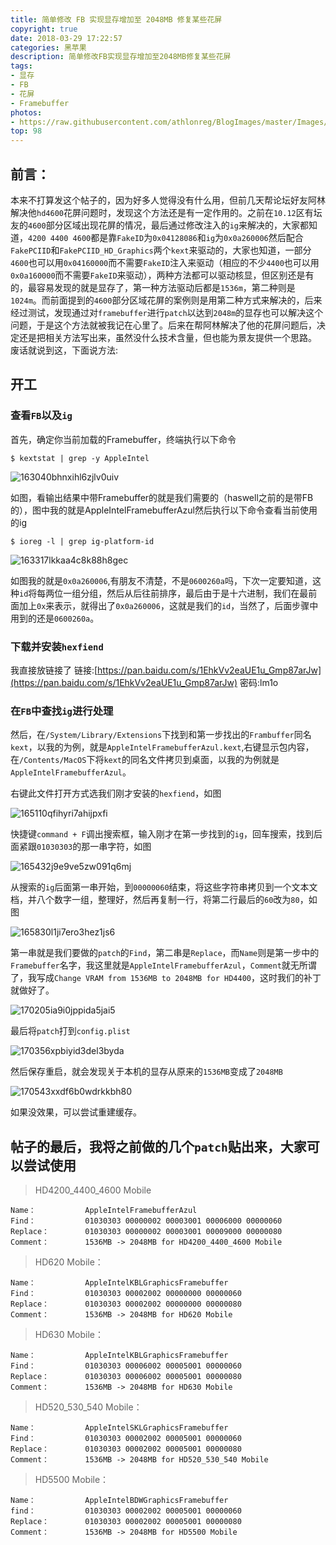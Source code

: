 ```yaml
---
title: 简单修改 FB 实现显存增加至 2048MB 修复某些花屏
copyright: true
date: 2018-03-29 17:22:57
categories: 黑苹果
description: 简单修改FB实现显存增加至2048MB修复某些花屏
tags: 
- 显存
- FB
- 花屏
- Framebuffer
photos:
- https://raw.githubusercontent.com/athlonreg/BlogImages/master/Images/89/2b0a9ae60f8cfa0161b2fc28da0808.jpg
top: 98
---
```


## 前言：
本来不打算发这个帖子的，因为好多人觉得没有什么用，但前几天帮论坛好友阿林解决他`hd4600`花屏问题时，发现这个方法还是有一定作用的。之前在`10.12`区有坛友的`4600`部分区域出现花屏的情况，最后通过修改注入的`ig`来解决的，大家都知道，`4200 4400 4600`都是靠`FakeID`为`0x04128086`和`ig`为`0x0a260006`然后配合`FakePCIID`和`FakePCIID_HD_Graphics`两个`kext`来驱动的，大家也知道，一部分`4600`也可以用`0x04160000`而不需要`FakeID`注入来驱动（相应的不少`4400`也可以用`0x0a160000`而不需要`FakeID`来驱动），两种方法都可以驱动核显，但区别还是有的，最容易发现的就是显存了，第一种方法驱动后都是`1536m`，第二种则是`1024m`。而前面提到的`4600`部分区域花屏的案例则是用第二种方式来解决的，后来经过测试，发现通过对`framebuffer`进行`patch`以达到`2048m`的显存也可以解决这个问题，于是这个方法就被我记在心里了。后来在帮阿林解决了他的花屏问题后，决定还是把相关方法写出来，虽然没什么技术含量，但也能为景友提供一个思路。
废话就说到这，下面说方法:

## 开工

### 查看`FB`以及`ig`
首先，确定你当前加载的Framebuffer，终端执行以下命令

```
$ kextstat | grep -y AppleIntel
```

![163040bhnxihl6zjlv0uiv](http://ovefvi4g3.bkt.clouddn.com/163040bhnxihl6zjlv0uiv.png)

如图，看输出结果中带Framebuffer的就是我们需要的（haswell之前的是带FB的），图中我的就是AppleIntelFramebufferAzul然后执行以下命令查看当前使用的ig

```
$ ioreg -l | grep ig-platform-id
```

![163317lkkaa4c8k88h8gec](http://ovefvi4g3.bkt.clouddn.com/163317lkkaa4c8k88h8gec.png)

如图我的就是`0x0a260006`,有朋友不清楚，不是`0600260a`吗，下次一定要知道，这种`id`将每两位一组分组，然后从后往前排序，最后由于是十六进制，我们在最前面加上`0x`来表示，就得出了`0x0a260006`，这就是我们的`id`，当然了，后面步骤中用到的还是`0600260a`。

### 下载并安装`hexfiend`
我直接放链接了
链接:[https://pan.baidu.com/s/1EhkVv2eaUE1u_Gmp87arJw](https://pan.baidu.com/s/1EhkVv2eaUE1u_Gmp87arJw)  密码:lm1o

### 在`FB`中查找`ig`进行处理
然后，在`/System/Library/Extensions`下找到和第一步找出的`Frambuffer`同名`kext`，以我的为例，就是`AppleIntelFramebufferAzul.kext`,右键显示包内容，在`/Contents/MacOS`下将`kext`的同名文件拷贝到桌面，以我的为例就是`AppleIntelFramebufferAzul`。

右键此文件打开方式选我们刚才安装的`hexfiend`，如图

![165110qfihyri7ahijpxfi](http://ovefvi4g3.bkt.clouddn.com/165110qfihyri7ahijpxfi.png)

快捷键`command + F`调出搜索框，输入刚才在第一步找到的`ig`，回车搜索，找到后面紧跟`01030303`的那一串字符，如图

![165432j9e9ve5zw091q6mj](http://ovefvi4g3.bkt.clouddn.com/165432j9e9ve5zw091q6mj.png)

从搜索的`ig`后面第一串开始，到`00000060`结束，将这些字符串拷贝到一个文本文档，并八个数字一组，整理好，然后再复制一行，将第二行最后的`60`改为`80`，如图

![165830l1ji7ero3hez1js6](http://ovefvi4g3.bkt.clouddn.com/165830l1ji7ero3hez1js6.png)

第一串就是我们要做的`patch`的`Find`，第二串是`Replace`，而`Name`则是第一步中的`Framebuffer`名字，我这里就是`AppleIntelFramebufferAzul`，`Comment`就无所谓了，我写成`Change VRAM from 1536MB to 2048MB for HD4400`，这时我们的补丁就做好了。

![170205ia9i0jppida5jai5](http://ovefvi4g3.bkt.clouddn.com/170205ia9i0jppida5jai5.png)

最后将`patch`打到`config.plist`

![170356xpbiyid3del3byda](http://ovefvi4g3.bkt.clouddn.com/170356xpbiyid3del3byda.png)

然后保存重启，就会发现关于本机的显存从原来的`1536MB`变成了`2048MB`

![170543xxdf6b0wdrkkbh80](http://ovefvi4g3.bkt.clouddn.com/170543xxdf6b0wdrkkbh80.png)

如果没效果，可以尝试重建缓存。

## 帖子的最后，我将之前做的几个`patch`贴出来，大家可以尝试使用

> HD4200_4400_4600 Mobile

```
Name：           AppleIntelFramebufferAzul
Find：           01030303 00000002 00003001 00006000 00000060
Replace：        01030303 00000002 00003001 00009000 00000080
Comment：        1536MB -> 2048MB for HD4200_4400_4600 Mobile
```

> HD620 Mobile：

```
Name：           AppleIntelKBLGraphicsFramebuffer
Find：           01030303 00002002 00000000 00000060
Replace：        01030303 00002002 00000000 00000080 
Comment：        1536MB -> 2048MB for HD620 Mobile
```

> HD630 Mobile：

```
Name：           AppleIntelKBLGraphicsFramebuffer
Find：           01030303 00006002 00005001 00000060
Replace：        01030303 00006002 00005001 00000080
Comment：        1536MB -> 2048MB for HD630 Mobile
```

> HD520_530_540 Mobile：

```
Name：           AppleIntelSKLGraphicsFramebuffer
Find：           01030303 00002002 00005001 00000060
Replace：        01030303 00002002 00005001 00000080
Comment：        1536MB -> 2048MB for HD520_530_540 Mobile
```

> HD5500 Mobile：

```
Name：           AppleIntelBDWGraphicsFramebuffer 
find：           01030303 00002002 00005001 00000060
Replace：        01030303 00002002 00005001 00000080
Comment：        1536MB -> 2048MB for HD5500 Mobile
```


